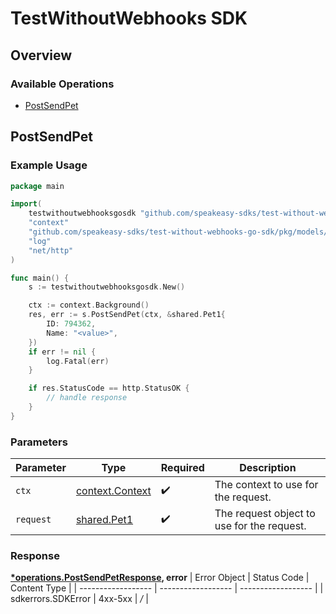 # TestWithoutWebhooks SDK


## Overview

### Available Operations

* [PostSendPet](#postsendpet)

## PostSendPet

### Example Usage

```go
package main

import(
	testwithoutwebhooksgosdk "github.com/speakeasy-sdks/test-without-webhooks-go-sdk"
	"context"
	"github.com/speakeasy-sdks/test-without-webhooks-go-sdk/pkg/models/shared"
	"log"
	"net/http"
)

func main() {
    s := testwithoutwebhooksgosdk.New()

    ctx := context.Background()
    res, err := s.PostSendPet(ctx, &shared.Pet1{
        ID: 794362,
        Name: "<value>",
    })
    if err != nil {
        log.Fatal(err)
    }

    if res.StatusCode == http.StatusOK {
        // handle response
    }
}
```

### Parameters

| Parameter                                             | Type                                                  | Required                                              | Description                                           |
| ----------------------------------------------------- | ----------------------------------------------------- | ----------------------------------------------------- | ----------------------------------------------------- |
| `ctx`                                                 | [context.Context](https://pkg.go.dev/context#Context) | :heavy_check_mark:                                    | The context to use for the request.                   |
| `request`                                             | [shared.Pet1](../../pkg/models/shared/pet1.md)        | :heavy_check_mark:                                    | The request object to use for the request.            |


### Response

**[*operations.PostSendPetResponse](../../pkg/models/operations/postsendpetresponse.md), error**
| Error Object       | Status Code        | Content Type       |
| ------------------ | ------------------ | ------------------ |
| sdkerrors.SDKError | 4xx-5xx            | */*                |

